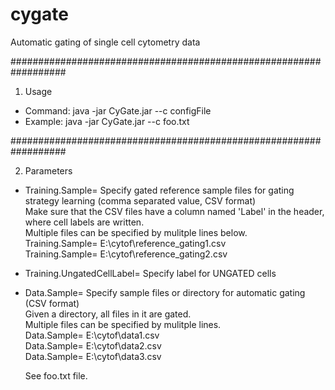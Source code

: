 # cygate
Automatic gating of single cell cytometry data

##################################################################

1. Usage
- Command: java -jar CyGate.jar --c configFile
- Example: java -jar CyGate.jar --c foo.txt

##################################################################

2. Parameters
- Training.Sample= 
  Specify gated reference sample files for gating strategy learning (comma separated value, CSV format)<br>
  Make sure that the CSV files have a column named 'Label' in the header, where cell labels are written.<br>
  Multiple files can be specified by mulitple lines below.<br>
  Training.Sample= E:\cytof\reference_gating1.csv<br>
  Training.Sample= E:\cytof\reference_gating2.csv<br>

- Training.UngatedCellLabel= 
  Specify label for UNGATED cells<br>

- Data.Sample= 
  Specify sample files or directory for automatic gating (CSV format)<br>
  Given a directory, all files in it are gated.<br>
  Multiple files can be specified by mulitple lines.<br>
  Data.Sample= E:\cytof\data1.csv<br>
  Data.Sample= E:\cytof\data2.csv<br>
  Data.Sample= E:\cytof\data3.csv<br>
  
  See foo.txt file.
